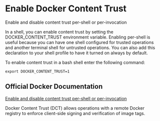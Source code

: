 # Enable Docker Content Trust

Enable and disable content trust per-shell or per-invocation

In a shell, you can enable content trust by setting the DOCKER_CONTENT_TRUST environment variable. Enabling per-shell is useful because you can have one shell configured for trusted operations and another terminal shell for untrusted operations. You can also add this declaration to your shell profile to have it turned on always by default.

To enable content trust in a bash shell enter the following command:

```export DOCKER_CONTENT_TRUST=1```

## Official Docker Documentation
[Enable and disable content trust per-shell or per-invocation](https://docs.docker.com/engine/security/trust/content_trust/#enable-and-disable-content-trust-per-shell-or-per-invocation)

Docker Content Trust (DCT) allows operations with a remote Docker registry to enforce client-side signing and verification of image tags. 